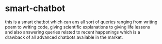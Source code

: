 # smart-chatbot
this is a smart chatbot which can ans all sort of queries ranging from writing poem to writing code, giving scientific explanations to giving life lessons and also answering queries related to recent happenings which is a drawback of all advanced chatbots available in the market.
